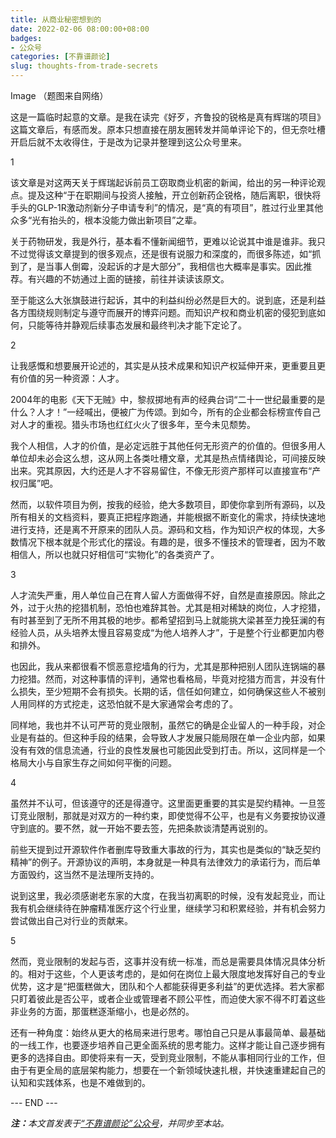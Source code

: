 ```yaml
---
title: 从商业秘密想到的
date: 2022-02-06 08:00:00+08:00
badges:
- 公众号
categories: [不靠谱颜论]
slug: thoughts-from-trade-secrets
---
```


Image
（题图来自网络）

这是一篇临时起意的文章。是我在读完《好歹，齐鲁投的锐格是真有辉瑞的项目》这篇文章后，有感而发。原本只想直接在朋友圈转发并简单评论下的，但无奈吐槽开启后就不太收得住，于是改为记录并整理到这公众号里来。

1

该文章是对这两天关于辉瑞起诉前员工窃取商业机密的新闻，给出的另一种评论观点。提及这种“于在职期间与投资人接触，开立创新药企锐格，随后离职，很快将手头的GLP-1R激动剂新分子申请专利”的情况，是“真的有项目”，胜过行业里其他众多“光有抬头的，根本没能力做出新项目”之辈。

关于药物研发，我是外行，基本看不懂新闻细节，更难以论说其中谁是谁非。我只不过觉得该文章提到的很多观点，还是很有说服力和深度的，而很多陈述，如“抓到了，是当事人倒霉，没起诉的才是大部分”，我相信也大概率是事实。因此推荐。有兴趣的不妨通过上面的链接，前往并读读该原文。

至于能这么大张旗鼓进行起诉，其中的利益纠纷必然是巨大的。说到底，还是利益各方围绕规则制定与遵守而展开的博弈问题。而知识产权和商业机密的侵犯到底如何，只能等待并静观后续事态发展和最终判决才能下定论了。

2

让我感慨和想要展开论述的，其实是从技术成果和知识产权延伸开来，更重要且更有价值的另一种资源：人才。

2004年的电影《天下无贼》中，黎叔掷地有声的经典台词“二十一世纪最重要的是什么？人才！”一经喊出，便被广为传颂。到如今，所有的企业都会标榜宣传自己对人才的重视。猎头市场也红红火火了很多年，至今未见颓势。

我个人相信，人才的价值，是必定远胜于其他任何无形资产的价值的。但很多用人单位却未必会这么想，这从网上各类吐槽文章，尤其是热点情绪舆论，可间接反映出来。究其原因，大约还是人才不容易留住，不像无形资产那样可以直接宣布“产权归属”吧。

然而，以软件项目为例，按我的经验，绝大多数项目，即使你拿到所有源码，以及所有相关的文档资料，要真正把程序跑通，并能根据不断变化的需求，持续快速地进行支持，还是离不开原来的团队人员。源码和文档，作为知识产权的体现，大多数情况下根本就是个形式化的摆设。有趣的是，很多不懂技术的管理者，因为不敢相信人，所以也就只好相信可“实物化”的各类资产了。

3

人才流失严重，用人单位自己在育人留人方面做得不好，自然是直接原因。除此之外，过于火热的挖猎机制，恐怕也难辞其咎。尤其是相对稀缺的岗位，人才挖猎，有时甚至到了无所不用其极的地步。都希望招到马上就能挑大梁甚至力挽狂澜的有经验人员，从头培养太慢且容易变成“为他人培养人才”，于是整个行业都更加内卷和排外。

也因此，我从来都很看不惯恶意挖墙角的行为，尤其是那种把别人团队连锅端的暴力挖猎。然而，对这种事情的评判，通常也看格局，毕竟对挖猎方而言，并没有什么损失，至少短期不会有损失。长期的话，信任如何建立，如何确保这些人不被别人用同样的方式挖走，这恐怕就不是大家通常会考虑的了。

同样地，我也并不认可严苛的竞业限制，虽然它的确是企业留人的一种手段，对企业是有益的。但这种手段的结果，会导致人才发展只能局限在单一企业内部，如果没有有效的信息流通，行业的良性发展也可能因此受到打击。所以，这同样是一个格局大小与自家生存之间如何平衡的问题。

4

虽然并不认可，但该遵守的还是得遵守。这里面更重要的其实是契约精神。一旦签订竞业限制，那就是对双方的一种约束，即使觉得不公平，也是有义务要按协议遵守到底的。要不然，就一开始不要去签，先把条款谈清楚再说别的。

前些天提到过开源软件作者删库导致重大事故的行为，其实也是类似的“缺乏契约精神”的例子。开源协议的声明，本身就是一种具有法律效力的承诺行为，而后单方面毁约，这当然不是法理所支持的。

说到这里，我必须感谢老东家的大度，在我当初离职的时候，没有发起竞业，而让我有机会继续待在肿瘤精准医疗这个行业里，继续学习和积累经验，并有机会努力尝试做出自己对行业的贡献来。

5

然而，竞业限制的发起与否，这事并没有统一标准，而总是需要具体情况具体分析的。相对于这些，个人更该考虑的，是如何在岗位上最大限度地发挥好自己的专业优势，这才是“把蛋糕做大，团队和个人都能获得更多利益”的更优选择。若大家都只盯着彼此是否公平，或者企业或管理者不顾公平性，而迫使大家不得不盯着这些非业务的方面，那蛋糕逐渐缩小，也是必然的。

还有一种角度：始终从更大的格局来进行思考。哪怕自己只是从事最简单、最基础的一线工作，也要逐步培养自己更全面系统的思考能力。这样才能让自己逐步拥有更多的选择自由。即使将来有一天，受到竞业限制，不能从事相同行业的工作，但由于有更全局的底层架构能力，想要在一个新领域快速扎根，并快速重建起自己的认知和实践体系，也是不难做到的。

<div class="p-5 text-center">--- END ---</div>

<i><b>注：</b>本文首发表于[“不靠谱颜论”公众号](https://mp.weixin.qq.com/s/_nNF9wVNdZ8fgeF1nDQUNQ)，并同步至本站。</i>
